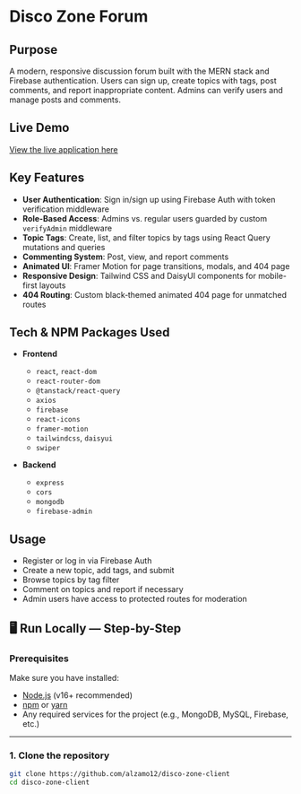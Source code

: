 # Disco Zone Forum

## Purpose

A modern, responsive discussion forum built with the MERN stack and Firebase authentication. Users can sign up, create topics with tags, post comments, and report inappropriate content. Admins can verify users and manage posts and comments.

## Live Demo

[View the live application here](https://disco-zone.web.app/)

## Key Features

* **User Authentication**: Sign in/sign up using Firebase Auth with token verification middleware
* **Role-Based Access**: Admins vs. regular users guarded by custom `verifyAdmin` middleware
* **Topic Tags**: Create, list, and filter topics by tags using React Query mutations and queries
* **Commenting System**: Post, view, and report comments
* **Animated UI**: Framer Motion for page transitions, modals, and 404 page
* **Responsive Design**: Tailwind CSS and DaisyUI components for mobile-first layouts
* **404 Routing**: Custom black‑themed animated 404 page for unmatched routes

## Tech & NPM Packages Used

* **Frontend**

  * `react`, `react-dom`
  * `react-router-dom`
  * `@tanstack/react-query`
  * `axios`
  * `firebase`
  * `react-icons`
  * `framer-motion`
  * `tailwindcss`, `daisyui`
  * `swiper`

* **Backend**

  * `express`
  * `cors`
  * `mongodb`
  * `firebase-admin`

## Usage

* Register or log in via Firebase Auth
* Create a new topic, add tags, and submit
* Browse topics by tag filter
* Comment on topics and report if necessary
* Admin users have access to protected routes for moderation

## 🖥 Run Locally — Step-by-Step

### **Prerequisites**
Make sure you have installed:
- [Node.js](https://nodejs.org/) (v16+ recommended)
- [npm](https://www.npmjs.com/) or [yarn](https://yarnpkg.com/)
- Any required services for the project (e.g., MongoDB, MySQL, Firebase, etc.)

---

### **1. Clone the repository**
```bash
git clone https://github.com/alzamo12/disco-zone-client
cd disco-zone-client


